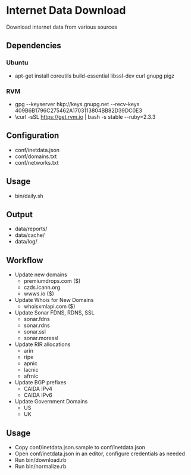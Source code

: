 # Internet Data Download

Download internet data from various sources

## Dependencies

### Ubuntu
  * apt-get install coreutils build-essential libssl-dev curl gnupg pigz 

### RVM
  * gpg --keyserver hkp://keys.gnupg.net --recv-keys 409B6B1796C275462A1703113804BB82D39DC0E3
  * \curl -sSL https://get.rvm.io | bash -s stable --ruby=2.3.3


## Configuration
  * conf/inetdata.json
  * conf/domains.txt
  * conf/networks.txt

## Usage
  * bin/daily.sh

## Output
  * data/reports/
  * data/cache/
  * data/log/

## Workflow
  * Update new domains
    * premiumdrops.com ($)
    * czds.icann.org
    * wwws.io ($)
  * Update Whois for New Domains 
    * whoisxmlapi.com ($)
  * Update Sonar FDNS, RDNS, SSL
    * sonar.fdns 
    * sonar.rdns 
    * sonar.ssl 
    * sonar.moressl 
  * Update RIR allocations
    * arin 
    * ripe
    * apnic
    * lacnic
    * afrnic
  * Update BGP prefixes
    * CAIDA IPv4
    * CAIDA IPv6
  * Update Government Domains
    * US
    * UK

## Usage

  * Copy conf/inetdata.json.sample to conf/inetdata.json
  * Open conf/inetdata.json in an editor, configure credentials as needed
  * Run bin/download.rb
  * Run bin/normalize.rb




